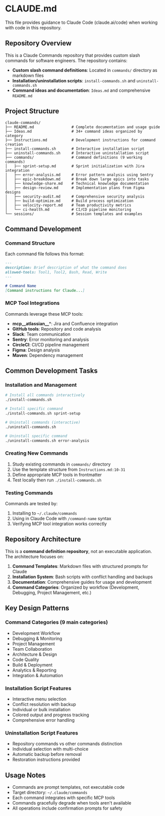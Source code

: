 # CLAUDE.md

This file provides guidance to Claude Code (claude.ai/code) when working with code in this repository.

## Repository Overview

This is a Claude Commands repository that provides custom slash commands for software engineers. The repository contains:

- **Custom slash command definitions**: Located in `commands/` directory as markdown files
- **Installation/uninstallation scripts**: `install-commands.sh` and `uninstall-commands.sh`
- **Command ideas and documentation**: `Ideas.md` and comprehensive `README.md`

## Project Structure

```
claude-commands/
├── README.md                 # Complete documentation and usage guide
├── Ideas.md                  # 34+ command ideas organized by category
├── Instructions.md           # Development instructions for command creation
├── install-commands.sh       # Interactive installation script
├── uninstall-commands.sh     # Interactive uninstallation script
├── commands/                 # Command definitions (9 working commands)
│   ├── sprint-setup.md       # Sprint initialization with Jira integration
│   ├── error-analysis.md     # Error pattern analysis using Sentry
│   ├── epic-breakdown.md     # Break down large epics into tasks
│   ├── knowledge-share.md    # Technical knowledge documentation
│   ├── design-review.md      # Implementation plans from Figma designs
│   ├── security-audit.md     # Comprehensive security analysis
│   ├── build-optimize.md     # Build process optimization
│   ├── velocity-report.md    # Team productivity metrics
│   └── ci-health.md          # CI/CD pipeline monitoring
└── sessions/                 # Session templates and examples
```

## Command Development

### Command Structure
Each command file follows this format:
```markdown
---
description: Brief description of what the command does
allowed-tools: Tool1, Tool2, Bash, Read, Write
---

# Command Name
[Command instructions for Claude...]
```

### MCP Tool Integrations
Commands leverage these MCP tools:
- **mcp__atlassian__***: Jira and Confluence integration
- **GitHub tools**: Repository and code analysis
- **Slack**: Team communication
- **Sentry**: Error monitoring and analysis
- **CircleCI**: CI/CD pipeline management
- **Figma**: Design analysis
- **Maven**: Dependency management

## Common Development Tasks

### Installation and Management
```bash
# Install all commands interactively
./install-commands.sh

# Install specific command
./install-commands.sh sprint-setup

# Uninstall commands (interactive)
./uninstall-commands.sh

# Uninstall specific command
./uninstall-commands.sh error-analysis
```

### Creating New Commands
1. Study existing commands in `commands/` directory
2. Use the template structure from `Instructions.md:10-31`
3. Define appropriate MCP tools in frontmatter
4. Test locally then run `./install-commands.sh`

### Testing Commands
Commands are tested by:
1. Installing to `~/.claude/commands`
2. Using in Claude Code with `/command-name` syntax
3. Verifying MCP tool integration works correctly

## Repository Architecture

This is a **command definition repository**, not an executable application. The architecture focuses on:

1. **Command Templates**: Markdown files with structured prompts for Claude
2. **Installation System**: Bash scripts with conflict handling and backups
3. **Documentation**: Comprehensive guides for usage and development
4. **Command Categories**: Organized by workflow (Development, Debugging, Project Management, etc.)

## Key Design Patterns

### Command Categories (9 main categories)
- Development Workflow
- Debugging & Monitoring  
- Project Management
- Team Collaboration
- Architecture & Design
- Code Quality
- Build & Deployment
- Analytics & Reporting
- Integration & Automation

### Installation Script Features
- Interactive menu selection
- Conflict resolution with backup
- Individual or bulk installation
- Colored output and progress tracking
- Comprehensive error handling

### Uninstallation Script Features
- Repository commands vs other commands distinction
- Individual selection with multi-choice
- Automatic backup before removal
- Restoration instructions provided

## Usage Notes

- Commands are prompt templates, not executable code
- Target directory: `~/.claude/commands`
- Each command integrates with specific MCP tools
- Commands gracefully degrade when tools aren't available
- All operations include confirmation prompts for safety